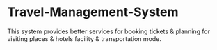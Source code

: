 # Travel-Management-System
This system provides better services for booking tickets &amp; planning for visiting places &amp; hotels facility &amp; transportation mode.

